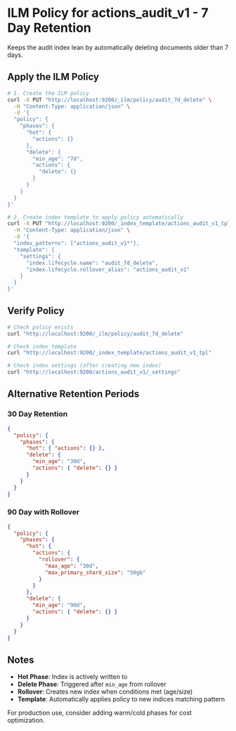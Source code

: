 # ILM Policy for actions_audit_v1 - 7 Day Retention

Keeps the audit index lean by automatically deleting documents older than 7 days.

## Apply the ILM Policy

```bash
# 1. Create the ILM policy
curl -X PUT "http://localhost:9200/_ilm/policy/audit_7d_delete" \
  -H "Content-Type: application/json" \
  -d '{
  "policy": {
    "phases": {
      "hot": { 
        "actions": {} 
      },
      "delete": {
        "min_age": "7d",
        "actions": { 
          "delete": {} 
        }
      }
    }
  }
}'

# 2. Create index template to apply policy automatically
curl -X PUT "http://localhost:9200/_index_template/actions_audit_v1_tpl" \
  -H "Content-Type: application/json" \
  -d '{
  "index_patterns": ["actions_audit_v1*"],
  "template": {
    "settings": {
      "index.lifecycle.name": "audit_7d_delete",
      "index.lifecycle.rollover_alias": "actions_audit_v1"
    }
  }
}'
```

## Verify Policy

```bash
# Check policy exists
curl "http://localhost:9200/_ilm/policy/audit_7d_delete"

# Check index template
curl "http://localhost:9200/_index_template/actions_audit_v1_tpl"

# Check index settings (after creating new index)
curl "http://localhost:9200/actions_audit_v1/_settings"
```

## Alternative Retention Periods

### 30 Day Retention

```json
{
  "policy": {
    "phases": {
      "hot": { "actions": {} },
      "delete": {
        "min_age": "30d",
        "actions": { "delete": {} }
      }
    }
  }
}
```

### 90 Day with Rollover

```json
{
  "policy": {
    "phases": {
      "hot": {
        "actions": {
          "rollover": {
            "max_age": "30d",
            "max_primary_shard_size": "50gb"
          }
        }
      },
      "delete": {
        "min_age": "90d",
        "actions": { "delete": {} }
      }
    }
  }
}
```

## Notes

- **Hot Phase**: Index is actively written to
- **Delete Phase**: Triggered after `min_age` from rollover
- **Rollover**: Creates new index when conditions met (age/size)
- **Template**: Automatically applies policy to new indices matching pattern

For production use, consider adding warm/cold phases for cost optimization.
